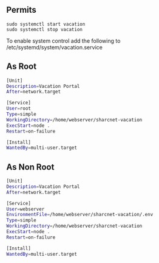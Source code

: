 ## Permits
    sudo systemctl start vacation
    sudo systemctl stop vacation

To enable system control add the following to /etc/systemd/system/vacation.service

## As Root
``` bash
[Unit]
Description=Vacation Portal
After=network.target

[Service]
User=root
Type=simple
WorkingDirectory=/home/webserver/sharcnet-vacation
ExecStart=node .
Restart=on-failure

[Install]
WantedBy=multi-user.target
```

## As Non Root
``` bash
[Unit]
Description=Vacation Portal
After=network.target

[Service]
User=webserver
EnvironmentFile=/home/webserver/sharcnet-vacation/.env
Type=simple
WorkingDirectory=/home/webserver/sharcnet-vacation
ExecStart=node .
Restart=on-failure

[Install]
WantedBy=multi-user.target
```